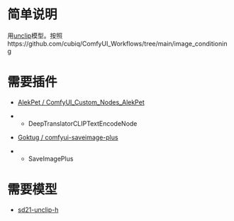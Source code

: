 # 简单说明

用[unclip](https://huggingface.co/stabilityai/stable-diffusion-2-1-unclip)模型。按照https://github.com/cubiq/ComfyUI_Workflows/tree/main/image_conditioning

# 需要插件

- [AlekPet / ComfyUI_Custom_Nodes_AlekPet](https://github.com/AlekPet/ComfyUI_Custom_Nodes_AlekPet)
- - DeepTranslatorCLIPTextEncodeNode

- [Goktug / comfyui-saveimage-plus](https://github.com/Goktug/comfyui-saveimage-plus)
- - SaveImagePlus

# 需要模型

- [sd21-unclip-h](https://huggingface.co/stabilityai/stable-diffusion-2-1-unclip/blob/main/sd21-unclip-h.ckpt)